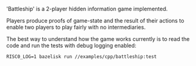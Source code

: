 
'Battleship' is a 2-player hidden information game implemented.

Players produce proofs of game-state and the result of their actions to enable
two players to play fairly with no intermediaries.

The best way to understand how the game works currently is to read the code
and run the tests with debug logging enabled:

```
RISC0_LOG=1 bazelisk run //examples/cpp/battleship:test
```


